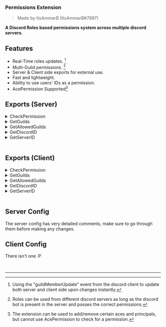 ### Permissions Extension 

> Made by ItsAmmarB (ItsAmmarB#7897) 

<b> A Discord Roles based permissions system across multiple discord servers.</b>

## Features
-   Real-Time roles updates. [^1] 
-   Multi-Guild permissions. [^2]
-   Server & Client side exports for external use.
-   Fast and lightweight.
-   Ability to use users' IDs as a permission. 
-   AcePermission Supported[^3]

## Exports (Server)

<details>
  <summary>CheckPermission</summary>
  
### Export
```js 
    /**
     * @description Used to match provided roles IDs and/or users' IDs against players' roles' IDs and/or players' IDs
     * @param PlayerId The player's server ID, or Discord ID
     * @param Roles An array or roles' IDs or users' IDs
     * @param Guild A guild ID (Optional)
     * @returns boolean
     */
    exports('Permissions.CheckPermission', (PlayerId, Roles, Guild = null) => this.CheckPermission(PlayerId, Roles, Guild));
```
### Example 
```js
    
    const source = global.source;
    const roles = [
        '661729283479175226', // "AltIdentifier" role ID in "The WM Project" server
        '613189574029606917', // "Moderator" role ID in "The WM Project" server
        '357877475310733186' // A Random user ID
    ];
    const guild = '572196487222685962' // A Random Discord server ID

    console.log(exports.DiscordFramework['Permissions.CheckPermission'](source, roles, guild))
```
Outcome
```js
    false
```
</details>

<details>
  <summary>GetGuilds</summary>
  
### Export
```js
    /**
     * @description Gets all players' guild/roles
     * @param PlayerId The player's server ID, or Discord ID
     * @param Guild A guild ID (Optional)
     * @returns array
     */
    exports('Permissions.GetGuilds', (PlayerId, Guild = null) => {
        const LocalPlayer = this.players.find(player => player.serverId === PlayerId || player.discordId === PlayerId);
        if(!LocalPlayer) return null;
        if(Guild) {
            return LocalPlayer.guilds.filter(guild => guild.id === guild);
        } else {
            return LocalPlayer.guilds;
        }
    });
```

### Example 1
```js
    const source = global.source;
    const guilds = exports.DiscordFramework['Permissions.GetGuilds'](source)
   
   console.log(guilds)
```
### Outcome 1
```js 
[
    {
        id: GUILD_ID,
        roles: [
            {
                id: ROLE_ID,
                name: ROLE_NAME
            },
            {
                id: ROLE_ID,
                name: ROLE_NAME
            }
        ]
    },
    {
        id: GUILD_ID,
        roles: [
            {
                id: ROLE_ID,
                name: ROLE_NAME
            },
            {
                id: ROLE_ID,
                name: ROLE_NAME
            }
        ]
    }
]
```

### Example 2
```js
    const source = global.source;
    const guild = '572196487222685962' // A random Discord server ID
    const guilds = exports.DiscordFramework['Permissions.GetGuilds'](source, guild)
   
   console.log(guilds)
```
### Outcome 2
```js 
    []
```
</details>

<details>
  <summary>GetAllowedGuilds</summary>
  
### Export
```js 
     /**
     * @description Used to get all of the allowed guilds or search for one within the allowed guilds for the members' roles to be fetched from; guilds must be registered in the config
     * @param GuildID The guild ID (Option)
     * @return object
     */
    exports('Permissions.GetAllowedGuilds', (Guild = null) => this.GetAllowedGuilds(Guild));
```
### Example 1
```js
    console.log(exports.DiscordFramework['Permissions.GetAllowedGuilds']())
```
### Outcome 1
```js
    [
        {
            id: '572195744652685962',
            name: 'COMMUNITY NAME',
            main: true
        },
        {
            id: '572194787882610962',
            name: 'COMMUNITY NAME'
        }
    ]
```

### Example 2
```js
    const Guild = '572196487222685962' // A random Discord server ID

    console.log(exports.DiscordFramework['Permissions.GetAllowedGuilds'](Guild))
```
### Outcome 2
```js
    []
```
</details>

<details>
  <summary>GetDiscordID</summary>
  
### Export
```js 
     /**
     * @description Get the players' discord ID from the server ID
     * @param PlayerId The player's server ID, or Discord ID
     * @return string
     */
    exports('Permissions.GetDiscordID', PlayerId => {
        const LocalPlayer = this.players.find(player => player.serverId === PlayerId || player.discordId === PlayerId);
        if(!LocalPlayer) return null;
        return LocalPlayer.discordId;
    });
```
### Example
```js
    const source = global.source;

    console.log(exports.DiscordFramework['Permissions.GetDiscordID'](source))
```
### Outcome
```js
    'DISCORD USER ID'
```

</details>

<details>
  <summary>GetServerID</summary>
  
### Export
```js 
     /**
     * @description Get the players' server ID from the discord ID
     * @param PlayerId The player's server ID, or Discord ID
     * @return number
     */
    exports('Permissions.GetServerID', PlayerId => {
        const LocalPlayer = this.players.find(player => player.serverId === PlayerId || player.discordId === PlayerId);
        if(!LocalPlayer) return null;
        return LocalPlayer.serverId;
    });
```
### Example
```js
    const source = 'DISCORD USER ID';

    console.log(exports.DiscordFramework['Permissions.GetDiscordID'](source))
```
### Outcome

```js
    'PLAYER SERVER ID'
```
</details>

<br/>

## Exports (Client)

<details>
  <summary>CheckPermission</summary>
  
### Export
```js 
    /**
     * @description Used to match provided roles IDs and/or users' IDs against players' roles' IDs and/or players' IDs
     * @param Roles An array or roles' IDs or users' IDs
     * @param Guild A guild ID (Optional)
     * @returns boolean
     */
    exports('Permissions.CheckPermission', (Roles, Guild = null) => CheckPermission(Roles, Guild));
```
### Example 
```js
    
    const roles = [
        '661729283479175226', // "AltIdentifier" role ID in "The WM Project" server
        '613189574029606917', // "Moderator" role ID in "The WM Project" server
        '357877475310733186' // A Random user ID
    ];
    const guild = '572196487222685962' // A Random Discord server ID

    console.log(exports.DiscordFramework['Permissions.CheckPermission'](roles, guild))
```
Outcome
```js
    false
```
</details>

<details>
  <summary>GetGuilds</summary>
  
### Export
```js
    /**
     * @description Gets all players' guild/roles
     * @param Guild A guild ID (Optional)
     * @returns array
     */
    exports('Permissions.GetGuilds', (Guild = null) => Guild ? Guilds.filter(guild => guild.id === Guild) : Guilds);
```

### Example 1
```js
    const guilds = exports.DiscordFramework['Permissions.GetGuilds']()
   
   console.log(guilds)
```
### Outcome 1
```js 
[
    {
        id: GUILD_ID,
        roles: [
            {
                id: ROLE_ID,
                name: ROLE_NAME
            },
            {
                id: ROLE_ID,
                name: ROLE_NAME
            }
        ]
    },
    {
        id: GUILD_ID,
        roles: [
            {
                id: ROLE_ID,
                name: ROLE_NAME
            },
            {
                id: ROLE_ID,
                name: ROLE_NAME
            }
        ]
    }
]
```

### Example 2
```js
    const guild = '572196487222685962' // A random Discord server ID
    const guilds = exports.DiscordFramework['Permissions.GetGuilds'](guild)
   
   console.log(guilds)
```
### Outcome 2
```js 
    []
```
</details>

<details>
  <summary>GetAllowedGuilds</summary>
  
### Export
```js 
     /**
     * @description Used to get all of the allowed guilds or search for one within the allowed guilds for the members' roles to be fetched from; guilds must be registered in the config
     * @param GuildID The guild ID (Option)
     * @return object
     */
    exports('Permissions.GetAllowedGuilds', (Guild = null) => GetAllowedGuilds(Guild));
```
### Example 1
```js
    console.log(exports.DiscordFramework['Permissions.GetAllowedGuilds']())
```
### Outcome 1
```js
    [
        {
            id: '572195744652685962',
            name: 'COMMUNITY NAME',
            main: true
        },
        {
            id: '572194787882610962',
            name: 'COMMUNITY NAME'
        }
    ]
```

### Example 2
```js
    const Guild = '572196487222685962' // A random Discord server ID

    console.log(exports.DiscordFramework['Permissions.GetAllowedGuilds'](Guild))
```
### Outcome 2
```js
    []
```
</details>

<details>
  <summary>GetDiscordID</summary>
  
### Export
```js 
     /**
     * @description Get the players' discord ID from the server ID
     * @return string
     */
    exports('Permissions.GetDiscordID', () => DiscordID);
```
### Example
```js
    console.log(exports.DiscordFramework['Permissions.GetDiscordID']())
```
### Outcome
```js
    'DISCORD USER ID'
```

</details>

<details>
  <summary>GetServerID</summary>
  
### Export
```js 
     /**
     * @description Get the players' server ID from the discord ID
     * @return number
     */
    exports('Permissions.GetServerID', () => ServerID);
```
### Example
```js
    console.log(exports.DiscordFramework['Permissions.GetDiscordID']())
```
### Outcome
```js
    'PLAYER SERVER ID'
```

</details>

<br/>

## Server Config
The server config has very detailed comments, make sure to go through them before making any changes.

## Client Config
There isn't one :P

<br/>

---

[^1]: Using the "guildMemberUpdate" event from the discord client to update both server and client side upon changes instantly.

[^2]: Roles can be used from different discord servers as long as the discord bot is present in the server and posses the correct permissions.

[^3]: The extension can be used to add/remove certain aces and principals, but cannot use AcePermission to check for a permission.
